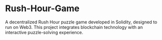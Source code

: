 # Rush-Hour-Game
A decentralized Rush Hour puzzle game developed in Solidity, designed to run on Web3. This project integrates blockchain technology with an interactive puzzle-solving experience.
